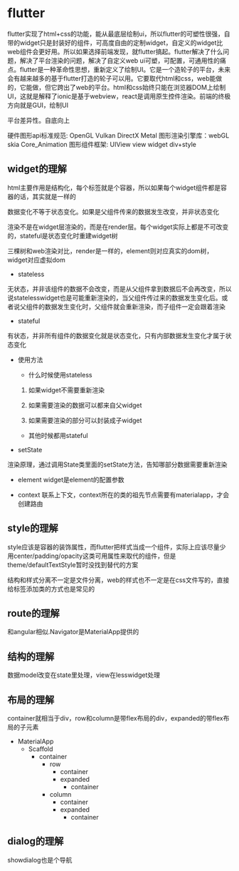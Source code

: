 # flutter

flutter实现了html+css的功能，能从最底层绘制ui，所以flutter的可塑性很强，自带的widget只是封装好的组件，可高度自由的定制widget，自定义的widget比web组件会更好用。所以如果选择前端发现，就flutter搞起。flutter解决了什么问题，解决了平台渲染的问题，解决了自定义web ui可塑，可配置，可通用性的痛点。flutter是一种革命性思想，重新定义了绘制UI。它是一个造轮子的平台，未来会有越来越多的基于flutter打造的轮子可以用。它要取代html和css，web能做的，它能做，但它跨出了web的平台。html和css始终只能在浏览器DOM上绘制UI，这就是解释了ionic是基于webview，react是调用原生控件渲染。前端的终极方向就是GUI，绘制UI

平台差异性。自底向上

硬件图形api标准规范: OpenGL Vulkan DirectX Metal
图形渲染引擎库：webGL skia Core_Animation
图形组件框架: UIView view widget div+style

## widget的理解

html主要作用是结构化，每个标签就是个容器，所以如果每个widget组件都是容器的话，其实就是一样的

数据变化不等于状态变化。如果是父组件传来的数据发生改变，并非状态变化

渲染不是在widget层渲染的，而是在render层。每个widget实际上都是不可改变的，stateful是状态变化时重建widget树

三棵树和web渲染对比，render是一样的，element则对应真实的dom树，widget对应虚拟dom

* stateless

无状态，并非该组件的数据不会改变，而是从父组件拿到数据后不会再改变，所以说statelesswidget也是可能重新渲染的，当父组件传过来的数据发生变化后。或者说父组件的数据发生变化时，父组件就会重新渲染，而子组件一定会跟着渲染

* stateful

有状态，并非所有组件的数据变化就是状态变化，只有内部数据发生变化才属于状态变化

* 使用方法

  * 什么时候使用stateless

  1. 如果widget不需要重新渲染

  2. 如果需要渲染的数据可以都来自父widget

  3. 如果需要渲染的部分可以封装成子widget

  * 其他时候都用stateful

* setState

渲染原理，通过调用State类里面的setState方法，告知哪部分数据需要重新渲染

* element
widget是element的配置参数

* context
联系上下文，context所在的类的祖先节点需要有materialapp，才会创建路由

## style的理解

style应该是容器的装饰属性，而flutter把样式当成一个组件，实际上应该尽量少用center/padding/opacity这类可用属性来取代的组件，但是theme/defaultTextStyle暂时没找到替代的方案

结构和样式分离不一定是文件分离，web的样式也不一定是在css文件写的，直接给标签添加类的方式也是常见的

## route的理解

和angular相似.Navigator是MaterialApp提供的

## 结构的理解

数据model改变在state里处理，view在lesswidget处理

## 布局的理解

container就相当于div，row和column是带flex布局的div，expanded的带flex布局的子元素

* MaterialApp
  * Scaffold
    * container
      * row
        * container
        * expanded
          * container
      * column
        * container
        * expanded
          * container
          
## dialog的理解

showdialog也是个导航



